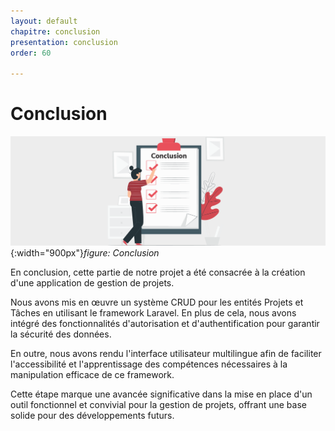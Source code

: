 ```yaml
---
layout: default
chapitre: conclusion
presentation: conclusion
order: 60

---
```

# Conclusion

![Conclusion](./images/conclusion.png){:width="900px"}*figure: Conclusion*

<!-- note -->

En conclusion, cette partie de notre projet a été consacrée à la création d'une application de gestion de projets.

Nous avons mis en œuvre un système CRUD pour les entités Projets et Tâches en utilisant le framework Laravel. En plus de cela, nous avons intégré des fonctionnalités d'autorisation et d'authentification pour garantir la sécurité des données.

En outre, nous avons rendu l'interface utilisateur multilingue afin de faciliter l'accessibilité et l'apprentissage des compétences nécessaires à la manipulation efficace de ce framework.

Cette étape marque une avancée significative dans la mise en place d'un outil fonctionnel et convivial pour la gestion de projets, offrant une base solide pour des développements futurs.

<!-- new slide -->